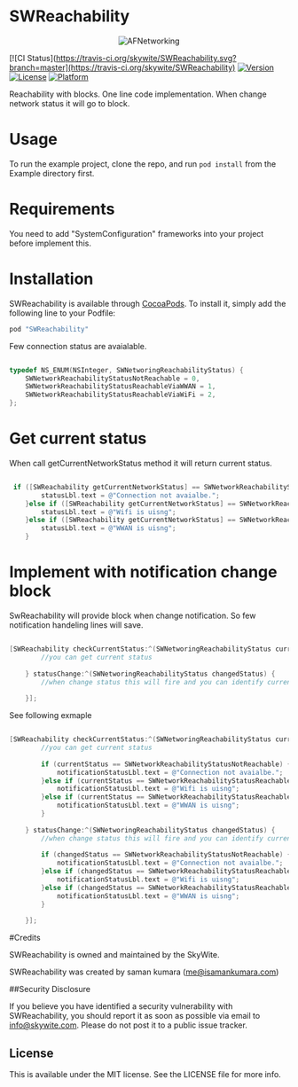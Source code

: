 # SWReachability


<p align="center" >
  <img src="http://skywite.com/wp-content/uploads/2015/05/skywite.png" alt="AFNetworking" title=“SkyWite”>
</p>



[![CI Status](https://travis-ci.org/skywite/SWReachability.svg?branch=master](https://travis-ci.org/skywite/SWReachability)
[![Version](https://img.shields.io/cocoapods/v/SWReachability.svg?style=flat)](http://cocoapods.org/pods/SWReachability)
[![License](https://img.shields.io/cocoapods/l/SWReachability.svg?style=flat)](http://cocoapods.org/pods/SWReachability)
[![Platform](https://img.shields.io/cocoapods/p/SWReachability.svg?style=flat)](http://cocoapods.org/pods/SWReachability)


Reachability with blocks. One line code implementation. When change network status it will go to block.

# Usage

To run the example project, clone the repo, and run `pod install` from the Example directory first.

# Requirements

You need to add "SystemConfiguration" frameworks into your project before implement this.


# Installation

SWReachability is available through [CocoaPods](http://cocoapods.org). To install
it, simply add the following line to your Podfile:

```ruby
pod "SWReachability"
```

Few connection status are avaialable. 


```objective-c

typedef NS_ENUM(NSInteger, SWNetworingReachabilityStatus) {
    SWNetworkReachabilityStatusNotReachable = 0,
    SWNetworkReachabilityStatusReachableViaWWAN = 1,
    SWNetworkReachabilityStatusReachableViaWiFi = 2,
};
```

# Get current status

When call getCurrentNetworkStatus method it will return current status.


```objective-c

 if ([SWReachability getCurrentNetworkStatus] == SWNetworkReachabilityStatusNotReachable) {
        statusLbl.text = @"Connection not avaialbe.";
    }else if ([SWReachability getCurrentNetworkStatus] == SWNetworkReachabilityStatusReachableViaWiFi){
        statusLbl.text = @"Wifi is uisng";
    }else if ([SWReachability getCurrentNetworkStatus] == SWNetworkReachabilityStatusReachableViaWWAN){
        statusLbl.text = @"WWAN is uisng";
    }

```

# Implement with notification change block 

SwReachability will provide block when change notification. So few notification handeling lines will save. 


```objective-c

[SWReachability checkCurrentStatus:^(SWNetworingReachabilityStatus currentStatus) {
        //you can get current status        
        
    } statusChange:^(SWNetworingReachabilityStatus changedStatus) {
        //when change status this will fire and you can identify current status
    
    }];

```

See following exmaple 


```objective-c

[SWReachability checkCurrentStatus:^(SWNetworingReachabilityStatus currentStatus) {
        //you can get current status
        
        if (currentStatus == SWNetworkReachabilityStatusNotReachable) {
            notificationStatusLbl.text = @"Connection not avaialbe.";
        }else if (currentStatus == SWNetworkReachabilityStatusReachableViaWiFi){
            notificationStatusLbl.text = @"Wifi is uisng";
        }else if (currentStatus == SWNetworkReachabilityStatusReachableViaWWAN){
            notificationStatusLbl.text = @"WWAN is uisng";
        }
        
    } statusChange:^(SWNetworingReachabilityStatus changedStatus) {
        //when change status this will fire and you can identify current status
    
        if (changedStatus == SWNetworkReachabilityStatusNotReachable) {
            notificationStatusLbl.text = @"Connection not avaialbe.";
        }else if (changedStatus == SWNetworkReachabilityStatusReachableViaWiFi){
            notificationStatusLbl.text = @"Wifi is uisng";
        }else if (changedStatus == SWNetworkReachabilityStatusReachableViaWWAN){
            notificationStatusLbl.text = @"WWAN is uisng";
        }
        
    }];

```


#Credits

SWReachability is owned and maintained by the SkyWite.

SWReachability was created by saman kumara (me@isamankumara.com)

##Security Disclosure

If you believe you have identified a security vulnerability with SWReachability, you should report it as soon as possible via email to info@skywite.com. Please do not post it to a public issue tracker.


## License

This is available under the MIT license. See the LICENSE file for more info.
